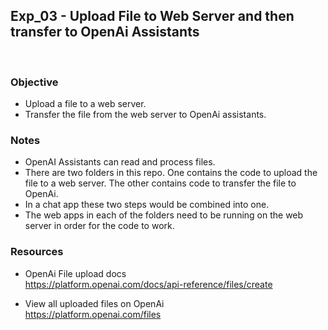 ## Exp_03 - Upload File to Web Server and then transfer to OpenAi Assistants
<br>

### Objective
- Upload a file to a web server.
- Transfer the file from the web server to OpenAi assistants.

### Notes
- OpenAI Assistants can read and process files.
- There are two folders in this repo. One contains the code to upload the file to a web server. The other contains code to transfer the file to OpenAi.
- In a chat app these two steps would be combined into one.
- The web apps in each of the folders need to be running on the web server in order for the code to work.

### Resources

- OpenAi File upload docs<br>
https://platform.openai.com/docs/api-reference/files/create

- View all uploaded files on OpenAi<br>
https://platform.openai.com/files

